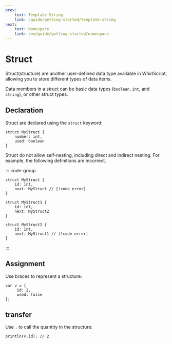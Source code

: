 ```yaml
---
prev:
    text: Template String
    link: /guide/getting-started/template-string
next:
    text: Namespace
    link: /en/guide/getting-started/namespace
---
```


# Struct

Struct(structure) are another user-defined data type available in WhirlScript, allowing you to store different types of data items.

Data members in a struct can be basic data types (`boolean`, `int`, and `string`), or other struct types.

## Declaration

Struct are declared using the `struct` keyword:

```WhirlScript
struct MyStruct {
    number: int,
    used: boolean
}
```

Struct do not allow self-nesting, including direct and indirect nesting. For example, the following definitions are incorrect.

::: code-group

```WhirlScript [Direct nesting]
struct MyStruct {
    id: int,
    next: MyStruct // [!code error]
}
```

```WhirlScript [Indirect nesting]
struct MyStruct1 {
    id: int,
    next: MyStruct2
}

struct MyStruct2 {
    id: int,
    next: MyStruct1 // [!code error]
}
```
:::

## Assignment

Use braces to represent a structure:

```WhirlScript
var v = {
     id: 2,
     used: false
};
```

## transfer

Use `.` to call the quantity in the structure:

```WhirlScript
println(v.id); // 2
```